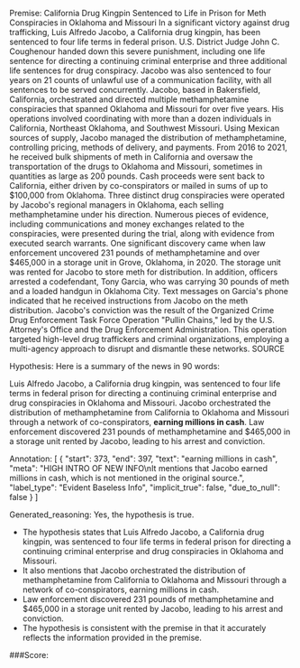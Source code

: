 
Premise:
California Drug Kingpin Sentenced to Life in Prison for Meth Conspiracies in Oklahoma and Missouri
In a significant victory against drug trafficking, Luis Alfredo Jacobo, a California drug kingpin, has been sentenced to four life terms in federal prison. U.S. District Judge John C. Coughenour handed down this severe punishment, including one life sentence for directing a continuing criminal enterprise and three additional life sentences for drug conspiracy. Jacobo was also sentenced to four years on 21 counts of unlawful use of a communication facility, with all sentences to be served concurrently.
Jacobo, based in Bakersfield, California, orchestrated and directed multiple methamphetamine conspiracies that spanned Oklahoma and Missouri for over five years. His operations involved coordinating with more than a dozen individuals in California, Northeast Oklahoma, and Southwest Missouri.
Using Mexican sources of supply, Jacobo managed the distribution of methamphetamine, controlling pricing, methods of delivery, and payments. From 2016 to 2021, he received bulk shipments of meth in California and oversaw the transportation of the drugs to Oklahoma and Missouri, sometimes in quantities as large as 200 pounds. Cash proceeds were sent back to California, either driven by co-conspirators or mailed in sums of up to $100,000 from Oklahoma.
Three distinct drug conspiracies were operated by Jacobo's regional managers in Oklahoma, each selling methamphetamine under his direction. Numerous pieces of evidence, including communications and money exchanges related to the conspiracies, were presented during the trial, along with evidence from executed search warrants.
One significant discovery came when law enforcement uncovered 231 pounds of methamphetamine and over $465,000 in a storage unit in Grove, Oklahoma, in 2020. The storage unit was rented for Jacobo to store meth for distribution. In addition, officers arrested a codefendant, Tony Garcia, who was carrying 30 pounds of meth and a loaded handgun in Oklahoma City. Text messages on Garcia's phone indicated that he received instructions from Jacobo on the meth distribution.
Jacobo's conviction was the result of the Organized Crime Drug Enforcement Task Force Operation "Pullin Chains," led by the U.S. Attorney's Office and the Drug Enforcement Administration. This operation targeted high-level drug traffickers and criminal organizations, employing a multi-agency approach to disrupt and dismantle these networks.
SOURCE

Hypothesis:
Here is a summary of the news in 90 words:

Luis Alfredo Jacobo, a California drug kingpin, was sentenced to four life terms in federal prison for directing a continuing criminal enterprise and drug conspiracies in Oklahoma and Missouri. Jacobo orchestrated the distribution of methamphetamine from California to Oklahoma and Missouri through a network of co-conspirators, **earning millions in cash**. Law enforcement discovered 231 pounds of methamphetamine and $465,000 in a storage unit rented by Jacobo, leading to his arrest and conviction.

Annotation:
[
  {
    "start": 373,
    "end": 397,
    "text": "earning millions in cash",
    "meta": "HIGH INTRO OF NEW INFO\nIt mentions that Jacobo earned millions in cash, which is not mentioned in the original source.",
    "label_type": "Evident Baseless Info",
    "implicit_true": false,
    "due_to_null": false
  }
]

Generated_reasoning:
Yes, the hypothesis is true. 
- The hypothesis states that Luis Alfredo Jacobo, a California drug kingpin, was sentenced to four life terms in federal prison for directing a continuing criminal enterprise and drug conspiracies in Oklahoma and Missouri. 
- It also mentions that Jacobo orchestrated the distribution of methamphetamine from California to Oklahoma and Missouri through a network of co-conspirators, earning millions in cash. 
- Law enforcement discovered 231 pounds of methamphetamine and $465,000 in a storage unit rented by Jacobo, leading to his arrest and conviction. 
- The hypothesis is consistent with the premise in that it accurately reflects the information provided in the premise.

###Score:
